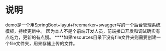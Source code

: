 # 说明
demo是一个用SpringBoot+layui+freemarker+swagger写的一个后台管理系统模板，持续更新中。
因为本人不是个前端开发人员，前端接口开发和调试确实有点吃力，更新的有点慢。
****如果resources目录下没有file文件夹则需要创建一个file文件夹，用来存储上传的文件。
